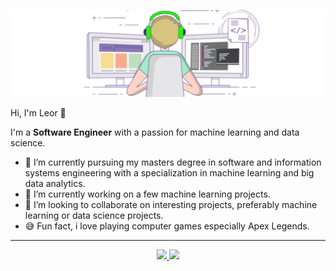 ![Header](https://raw.githubusercontent.com/leorrose/leorrose/master/readme_header.gif "Header")

Hi, I'm Leor 👋

I'm a **Software Engineer** with a passion for machine learning and data science.

- 🌱 I’m currently pursuing my masters degree in software and information systems engineering with a specialization in machine learning and big data analytics.
- 🔭 I’m currently working on a few machine learning projects.
- 👯 I’m looking to collaborate on interesting projects, preferably machine learning or data science projects.
- 😅 Fun fact, i love playing computer games especially Apex Legends.

---

<div>
   <p align="center">
      <a href="https://linkedin.com/in/leorrose" target="_blank">
         <img src="https://img.shields.io/badge/LinkedIn-0077B5?style=for-the-badge&logo=linkedin&logoColor=white"/>
      </a>
      <a href="mailto:leor.rose@gmail.com" target="_blank">
         <img src="https://img.shields.io/badge/gmail-%23D14836.svg?&style=for-the-badge&logo=gmail&logoColor=white"/>
      </a>
   </p>
</div>
